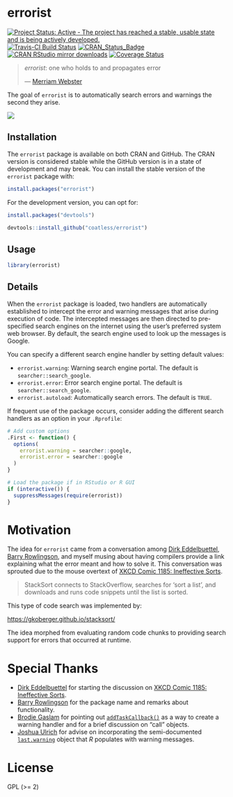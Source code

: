 
<!-- README.md is generated from README.Rmd. Please edit that file -->

# errorist

[![Project Status: Active - The project has reached a stable, usable
state and is being actively
developed.](http://www.repostatus.org/badges/latest/active.svg)](http://www.repostatus.org/#active)
[![Travis-CI Build
Status](https://travis-ci.org/coatless/errorist.svg?branch=master)](https://travis-ci.org/coatless/errorist)
[![CRAN\_Status\_Badge](http://www.r-pkg.org/badges/version/errorist)](https://cran.r-project.org/package=errorist)
[![CRAN RStudio mirror
downloads](http://cranlogs.r-pkg.org/badges/errorist)](http://www.r-pkg.org/pkg/errorist)
[![Coverage
Status](https://img.shields.io/codecov/c/github/coatless/errorist/master.svg)](https://codecov.io/github/coatless/errorist?branch=master)

> *errorist*: one who holds to and propagates error
> 
> — [Merriam
> Webster](https://www.merriam-webster.com/dictionary/errorist)

The goal of `errorist` is to automatically search errors and warnings
the second they arise.

![](https://media.giphy.com/media/l1IBjB9qJ2jOnntOU/giphy.gif)

## Installation

The `errorist` package is available on both CRAN and GitHub. The CRAN
version is considered stable while the GitHub version is in a state of
development and may break. You can install the stable version of the
`errorist` package with:

``` r
install.packages("errorist")
```

For the development version, you can opt for:

``` r
install.packages("devtools")

devtools::install_github("coatless/errorist")
```

## Usage

``` r
library(errorist)
```

## Details

When the `errorist` package is loaded, two handlers are automatically
established to intercept the error and warning messages that arise
during execution of code. The intercepted messages are then directed to
pre-specified search engines on the internet using the user’s preferred
system web browser. By default, the search engine used to look up the
messages is Google.

You can specify a different search engine handler by setting default
values:

  - `errorist.warning`: Warning search engine portal. The default is
    `searcher::search_google`.
  - `errorist.error`: Error search engine portal. The default is
    `searcher::search_google`.
  - `errorist.autoload`: Automatically search errors. The default is
    `TRUE`.

If frequent use of the package occurs, consider adding the different
search handlers as an option in your `.Rprofile`:

``` r
# Add custom options
.First <- function() {
  options(
    errorist.warning = searcher::google,
    errorist.error = searcher::google
  )
}

# Load the package if in RStudio or R GUI
if (interactive()) {
  suppressMessages(require(errorist))
}
```

# Motivation

The idea for `errorist` came from a conversation among [Dirk
Eddelbuettel](http://dirk.eddelbuettel.com), [Barry
Rowlingson](http://barry.rowlingson.com), and myself musing about having
compilers provide a link explaining what the error meant and how to
solve it. This conversation was sprouted due to the mouse overtext of
[XKCD Comic 1185: Ineffective Sorts](https://xkcd.com/1185/).

> StackSort connects to StackOverflow, searches for ‘sort a list’, and
> downloads and runs code snippets until the list is sorted.

This type of code search was implemented by:

<https://gkoberger.github.io/stacksort/>

The idea morphed from evaluating random code chunks to providing search
support for errors that occurred at runtime.

# Special Thanks

  - [Dirk Eddelbuettel](http://dirk.eddelbuettel.com) for starting the
    discussion on [XKCD Comic 1185: Ineffective
    Sorts](https://xkcd.com/1185/).
  - [Barry Rowlingson](http://barry.rowlingson.com) for the package name
    and remarks about functionality.
  - [Brodie Gaslam](http://www.brodieg.com/) for pointing out
    [`addTaskCallback()`](https://stat.ethz.ch/R-manual/R-devel/library/base/html/taskCallback.html)
    as a way to create a warning handler and for a brief discussion on
    “call” objects.
  - [Joshua Ulrich](http://www.joshuaulrich.com/) for advise on
    incorporating the semi-documented
    [`last.warning`](https://stat.ethz.ch/R-manual/R-devel/library/base/html/warning.html)
    object that *R* populates with warning messages.

# License

GPL (\>= 2)
